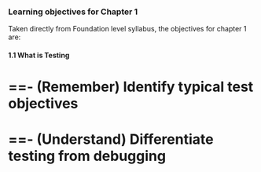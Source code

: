 ### Learning objectives for Chapter 1

Taken directly from Foundation level syllabus, the objectives for chapter 1 are:

#### **1.1 What is Testing**
==- (Remember) Identify typical test objectives
===
==- (Understand) Differentiate testing from debugging
===